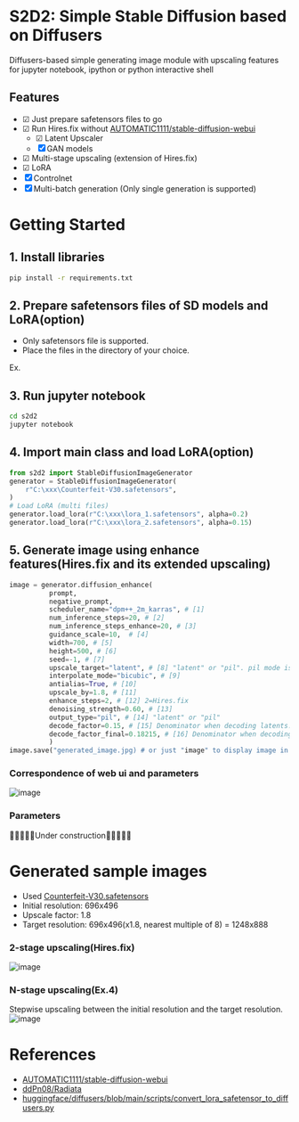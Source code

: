 # S2D2: Simple Stable Diffusion based on Diffusers
Diffusers-based simple generating image module with upscaling features for jupyter notebook, ipython or python interactive shell

## Features
- ☑ Just prepare safetensors files to go
- ☑ Run Hires.fix without [AUTOMATIC1111/stable-diffusion-webui](https://github.com/AUTOMATIC1111/stable-diffusion-webui)
  - ☑ Latent Upscaler
  - ☒ GAN models
- ☑ Multi-stage upscaling (extension of Hires.fix)
- ☑ LoRA
- ☒ Controlnet
- ☒ Multi-batch generation (Only single generation is supported)

# Getting Started
## 1. Install libraries
```bash
pip install -r requirements.txt
```

## 2. Prepare safetensors files of SD models and LoRA(option)
- Only safetensors file is supported.
- Place the files in the directory of your choice.

Ex. 

## 3. Run jupyter notebook
```bash
cd s2d2
jupyter notebook
```

## 4. Import main class and load LoRA(option)
```python
from s2d2 import StableDiffusionImageGenerator
generator = StableDiffusionImageGenerator(
    r"C:\xxx\Counterfeit-V30.safetensors",
)
# Load LoRA (multi files)
generator.load_lora(r"C:\xxx\lora_1.safetensors", alpha=0.2)
generator.load_lora(r"C:\xxx\lora_2.safetensors", alpha=0.15)
```

## 5. Generate image using enhance features(Hires.fix and its extended upscaling)
```python
image = generator.diffusion_enhance(
          prompt,
          negative_prompt,
          scheduler_name="dpm++_2m_karras", # [1]
          num_inference_steps=20, # [2]
          num_inference_steps_enhance=20, # [3]
          guidance_scale=10,  # [4]
          width=700, # [5]
          height=500, # [6]
          seed=-1, # [7]
          upscale_target="latent", # [8] "latent" or "pil". pil mode is temporary implemented.
          interpolate_mode="bicubic", # [9]
          antialias=True, # [10]
          upscale_by=1.8, # [11]
          enhance_steps=2, # [12] 2=Hires.fix
          denoising_strength=0.60, # [13]
          output_type="pil", # [14] "latent" or "pil"
          decode_factor=0.15, # [15] Denominator when decoding latents. Used to adjust the saturation of the image during decoding.
          decode_factor_final=0.18215, # [16] Denominator when decoding final latents.
          )
image.save("generated_image.jpg) # or just "image" to display image in jupyter
```

### Correspondence of web ui and parameters
![image](https://github.com/keisuke-okb/S2D2/assets/70097451/6b37aa08-70f9-4f69-a67a-63ac38a70b81)


### Parameters
🚧🚧🚧🚧🚧Under construction🚧🚧🚧🚧🚧


# Generated sample images
- Used [Counterfeit-V30.safetensors](https://huggingface.co/gsdf/Counterfeit-V3.0/tree/main)
- Initial resolution: 696x496
- Upscale factor: 1.8
- Target resolution: 696x496(x1.8, nearest multiple of 8) = 1248x888


### 2-stage upscaling(Hires.fix)
![image](https://github.com/keisuke-okb/S2D2/assets/70097451/c53eb7b6-4878-466e-b769-f44dfdfce7fa)

### N-stage upscaling(Ex.4)
Stepwise upscaling between the initial resolution and the target resolution.
![image](https://github.com/keisuke-okb/S2D2/assets/70097451/fbacf8b8-37e8-41f6-9402-49ada9754522)



# References
- [AUTOMATIC1111/stable-diffusion-webui](https://github.com/AUTOMATIC1111/stable-diffusion-webui)
- [ddPn08/Radiata](https://github.com/ddPn08/Radiata)
- [huggingface/diffusers/blob/main/scripts/convert_lora_safetensor_to_diffusers.py](https://github.com/huggingface/diffusers/blob/main/scripts/convert_lora_safetensor_to_diffusers.py)
